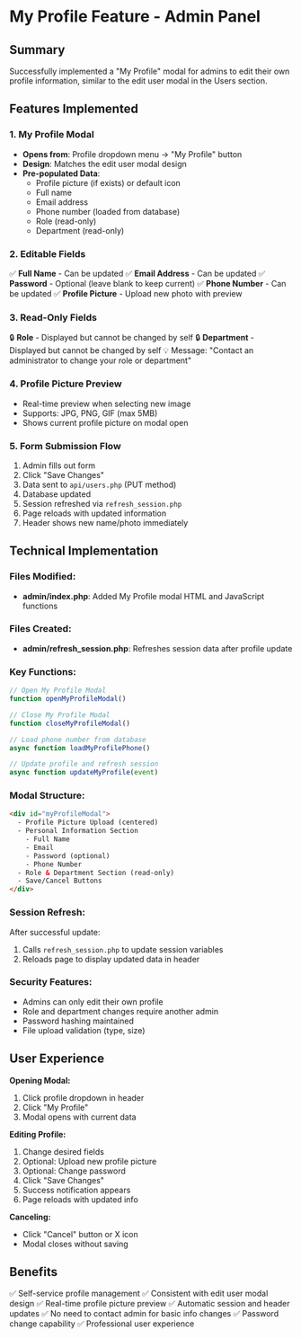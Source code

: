 # My Profile Feature - Admin Panel

## Summary
Successfully implemented a "My Profile" modal for admins to edit their own profile information, similar to the edit user modal in the Users section.

## Features Implemented

### 1. My Profile Modal
- **Opens from**: Profile dropdown menu → "My Profile" button
- **Design**: Matches the edit user modal design
- **Pre-populated Data**: 
  - Profile picture (if exists) or default icon
  - Full name
  - Email address
  - Phone number (loaded from database)
  - Role (read-only)
  - Department (read-only)

### 2. Editable Fields
✅ **Full Name** - Can be updated
✅ **Email Address** - Can be updated
✅ **Password** - Optional (leave blank to keep current)
✅ **Phone Number** - Can be updated
✅ **Profile Picture** - Upload new photo with preview

### 3. Read-Only Fields
🔒 **Role** - Displayed but cannot be changed by self
🔒 **Department** - Displayed but cannot be changed by self
💡 Message: "Contact an administrator to change your role or department"

### 4. Profile Picture Preview
- Real-time preview when selecting new image
- Supports: JPG, PNG, GIF (max 5MB)
- Shows current profile picture on modal open

### 5. Form Submission Flow
1. Admin fills out form
2. Click "Save Changes"
3. Data sent to `api/users.php` (PUT method)
4. Database updated
5. Session refreshed via `refresh_session.php`
6. Page reloads with updated information
7. Header shows new name/photo immediately

## Technical Implementation

### Files Modified:
- **admin/index.php**: Added My Profile modal HTML and JavaScript functions

### Files Created:
- **admin/refresh_session.php**: Refreshes session data after profile update

### Key Functions:

```javascript
// Open My Profile Modal
function openMyProfileModal()

// Close My Profile Modal
function closeMyProfileModal()

// Load phone number from database
async function loadMyProfilePhone()

// Update profile and refresh session
async function updateMyProfile(event)
```

### Modal Structure:
```html
<div id="myProfileModal">
  - Profile Picture Upload (centered)
  - Personal Information Section
    - Full Name
    - Email
    - Password (optional)
    - Phone Number
  - Role & Department Section (read-only)
  - Save/Cancel Buttons
</div>
```

### Session Refresh:
After successful update:
1. Calls `refresh_session.php` to update session variables
2. Reloads page to display updated data in header

### Security Features:
- Admins can only edit their own profile
- Role and department changes require another admin
- Password hashing maintained
- File upload validation (type, size)

## User Experience

**Opening Modal:**
1. Click profile dropdown in header
2. Click "My Profile"
3. Modal opens with current data

**Editing Profile:**
1. Change desired fields
2. Optional: Upload new profile picture
3. Optional: Change password
4. Click "Save Changes"
5. Success notification appears
6. Page reloads with updated info

**Canceling:**
- Click "Cancel" button or X icon
- Modal closes without saving

## Benefits
✅ Self-service profile management
✅ Consistent with edit user modal design
✅ Real-time profile picture preview
✅ Automatic session and header updates
✅ No need to contact admin for basic info changes
✅ Password change capability
✅ Professional user experience
